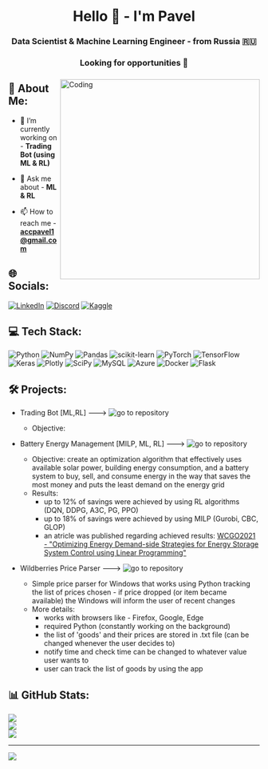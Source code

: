 <h1 align="center">Hello 👋 - I'm Pavel</h1>
<h3 align="center">Data Scientist & Machine Learning Engineer - from Russia 🇷🇺</h3>
<h3 align="center">Looking for opportunities 👀</h3>
<h3 align="center"> </h3>
<img align="right" alt="Coding" width="400" src="https://i.pinimg.com/originals/7d/07/a2/7d07a255678962d30d8717dcf5dbd266.gif">

## 🧑 About Me:

- 🔭 I’m currently working on - **Trading Bot (using ML & RL)**

- 💬 Ask me about - **ML & RL**

- 📫 How to reach me - **accpavel1@gmail.com**

## 🌐 Socials: 
[![LinkedIn](https://img.shields.io/badge/LinkedIn-%230077B5.svg?style=for-the-badge&logo=linkedin&logoColor=white)](https://linkedin.com/in/1) [![Discord](https://img.shields.io/badge/Discord-%237289DA.svg?style=for-the-badge&logo=discord&logoColor=white)](https://discordapp.com/users/214900403861454848) [![Kaggle](https://img.shields.io/badge/Kaggle-20BEFF?style=for-the-badge&logo=Kaggle&logoColor=white)](https://www.kaggle.com/strafetotheheaven)

## 💻 Tech Stack:
![Python](https://img.shields.io/badge/python-3670A0?style=for-the-badge&logo=python&logoColor=ffdd54) ![NumPy](https://img.shields.io/badge/numpy-%23013243.svg?style=for-the-badge&logo=numpy&logoColor=white) ![Pandas](https://img.shields.io/badge/pandas-%23150458.svg?style=for-the-badge&logo=pandas&logoColor=white) ![scikit-learn](https://img.shields.io/badge/scikit--learn-%23F7931E.svg?style=for-the-badge&logo=scikit-learn&logoColor=white) ![PyTorch](https://img.shields.io/badge/PyTorch-%23EE4C2C.svg?style=for-the-badge&logo=PyTorch&logoColor=white) ![TensorFlow](https://img.shields.io/badge/TensorFlow-%23FF6F00.svg?style=for-the-badge&logo=TensorFlow&logoColor=white) ![Keras](https://img.shields.io/badge/Keras-%23D00000.svg?style=for-the-badge&logo=Keras&logoColor=white) ![Plotly](https://img.shields.io/badge/Plotly-%233F4F75.svg?style=for-the-badge&logo=plotly&logoColor=white) ![SciPy](https://img.shields.io/badge/SciPy-%230C55A5.svg?style=for-the-badge&logo=scipy&logoColor=%white) ![MySQL](https://img.shields.io/badge/mysql-%2300f.svg?style=for-the-badge&logo=mysql&logoColor=white) ![Azure](https://img.shields.io/badge/azure-%230072C6.svg?style=for-the-badge&logo=azure-devops&logoColor=white) ![Docker](https://img.shields.io/badge/docker-%230db7ed.svg?style=for-the-badge&logo=docker&logoColor=white) ![Flask](https://img.shields.io/badge/flask-%23000.svg?style=for-the-badge&logo=flask&logoColor=white)

## 🛠 Projects:
- Trading Bot [ML,RL] ---> ![go to repository]()
    - Objective:

- Battery Energy Management [MILP, ML, RL] ---> ![go to repository]()
    - Objective: create an optimization algorithm that effectively uses available solar power, building energy consumption, and a battery system to buy, sell, and consume energy in the way that saves the most money and puts the least demand on the energy grid
    - Results: 
        - up to 12% of savings were achieved by using RL algorithms (DQN, DDPG, A3C, PG, PPO)
        - up to 18% of savings were achieved by using MILP (Gurobi, CBC, GLOP)
        - an atricle was published regarding achieved results: [WCGO2021 - "Optimizing Energy Demand-side Strategies for Energy Storage System Control using Linear Programming"](http://caopt.com/WCGO2021/WCGO_2021_Conference_Program.pdf)

- Wildberries Price Parser ---> ![go to repository]()
    - Simple price parser for Windows that works using Python tracking the list of prices chosen - if price dropped (or item became available) the Windows will inform the user of recent changes
    - More details:
        - works with browsers like - Firefox, Google, Edge
        - required Python (constantly working on the background)
        - the list of 'goods' and their prices are stored in .txt file (can be changed whenever the user decides to)
        - notify time and check time can be changed to whatever value user wants to
        - user can track the list of goods by using the app

## 📊 GitHub Stats:
![](https://github-readme-stats.vercel.app/api?username=asa-eve&theme=radical&hide_border=false&include_all_commits=false&count_private=true)<br/>
![](https://github-readme-streak-stats.herokuapp.com/?user=asa-eve&theme=radical&hide_border=false)<br/>
![](https://github-readme-stats.vercel.app/api/top-langs/?username=asa-eve&theme=radical&hide_border=false&include_all_commits=false&count_private=true&layout=compact)

---
[![](https://visitcount.itsvg.in/api?id=asa-eve&icon=0&color=6)](https://visitcount.itsvg.in)
